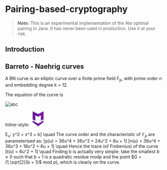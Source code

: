 # Pairing-based-cryptography

> **Note:** This is an experimental implementation of the Ate optimal pairing in Java. It has never been used in production. Use it at your risk.

## Introduction


## Barreto - Naehrig curves 
A BN curve is an elliptic curve over a finite prime field F<sub>p</sub>, with prime order n and  embedding degree k = 12.

The equation of the curve is

![](https://latex.codecogs.com/gif.latex?y^2%20=%20x^3%20+%20b " abc ")

Inline-style: 
![alt text](https://github.com/adam-p/markdown-here/raw/master/src/common/images/icon48.png "Logo Title Text 1")

E<sub>u</sub>: y^2 = x^3 + b\]
\quad The curve order and the characteristic of $\mathbb{F}_p$ are parameterised as:
\[p(u) = 36u^4 + 36u^3 + 24u^2 + 6u + 1\]
\[n(u) = 36u^4 + 36u^3 + 18u^2 + 6u + 1\]
\quad Hence the trace (of Frobenius) of the curve
\[t(u) = 6u^2 + 1\]
\quad Finding b is actually very simple: take the smallest $b \neq 0$ such that $b + 1$ is a
quadratic residue modp and the point $G = (1,\sqrt[2]{b + 1}$ mod $p)$, which is clearly
on the curve. 
